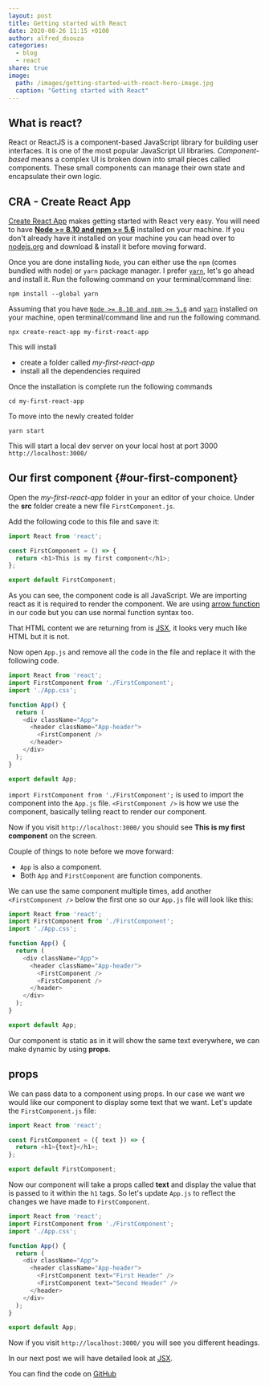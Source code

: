 ```yaml
---
layout: post
title: Getting started with React
date: 2020-08-26 11:15 +0100
author: alfred_dsouza
categories:
  - blog
  - react
share: true
image:
  path: /images/getting-started-with-react-hero-image.jpg
  caption: "Getting started with React"
---
```


## What is react?
React or ReactJS is a component-based JavaScript library for building user interfaces. It is one of the most popular JavaScript UI libraries.
*Component-based* means a complex UI is broken down into small pieces called components. These small components can manage their own state and encapsulate their own logic.

## CRA - Create React App
[Create React App](https://github.com/facebook/create-react-app) makes getting started with React very easy.
You will need to have [**Node >= 8.10 and npm >= 5.6**](https://nodejs.org/en/) installed on your machine. If you don't already have it installed on your machine you can head over to [nodejs.org](https://nodejs.org/en/) and download & install it before moving forward.

Once you are done installing `Node`, you can either use the `npm` (comes bundled with node) or `yarn` package manager. I prefer [`yarn`](https://www.npmjs.com/package/yarn), let's go ahead and install it. Run the following command on your terminal/command line:

`npm install --global yarn`

Assuming that you have [`Node >= 8.10 and npm >= 5.6`](https://nodejs.org/en/) and [`yarn`](https://www.npmjs.com/package/yarn) installed on your machine, open terminal/command line and run the following command.

`npx create-react-app my-first-react-app`

This will install
- create a folder called _my-first-react-app_
- install all the dependencies required

Once the installation is complete run the following commands

`cd my-first-react-app`

To move into the newly created folder

`yarn start`

This will start a local dev server on your local host at port 3000 `http://localhost:3000/`


## Our first component  {#our-first-component}
Open the *my-first-react-app* folder in your an editor of your choice. Under the **src** folder create a new file `FirstComponent.js`.

Add the following code to this file and save it:

```javascript
import React from 'react';

const FirstComponent = () => {
  return <h1>This is my first component</h1>;
};

export default FirstComponent;
```
As you can see, the component code is all JavaScript. We are importing react as it is required to render the component. We are using [arrow function](https://developer.mozilla.org/en-US/docs/Web/JavaScript/Reference/Functions/Arrow_functions) in our code but you can use normal function syntax too.

That HTML content we are returning from is [JSX](https://reactjs.org/docs/introducing-jsx.html), it looks very much like HTML but it is not.

Now open `App.js` and remove all the code in the file and replace it with the following code.

```javascript
import React from 'react';
import FirstComponent from './FirstComponent';
import './App.css';

function App() {
  return (
    <div className="App">
      <header className="App-header">
        <FirstComponent />
      </header>
    </div>
  );
}

export default App;
```

`import FirstComponent from './FirstComponent';` is used to import the component into the `App.js` file.
`<FirstComponent />` is how we use the component, basically telling react to render our component.

Now if you visit `http://localhost:3000/` you should see **This is my first component** on the screen.

Couple of things to note before we move forward:
- `App` is also a component.
- Both `App` and `FirstComponent` are function components.

We can use the same component multiple times, add another `<FirstComponent />` below the first one so our `App.js` file will look like this:

```javascript
import React from 'react';
import FirstComponent from './FirstComponent';
import './App.css';

function App() {
  return (
    <div className="App">
      <header className="App-header">
        <FirstComponent />
        <FirstComponent />
      </header>
    </div>
  );
}

export default App;
```

Our component is static as in it will show the same text everywhere, we can make dynamic by using **props**.

## props
We can pass data to a component using props. In our case we want we would like our component to display some text that we want. Let's update the `FirstComponent.js` file:

```javascript
import React from 'react';

const FirstComponent = ({ text }) => {
  return <h1>{text}</h1>;
};

export default FirstComponent;
```

Now our component will take a props called **text** and display the value that is passed to it within the `h1` tags.
So let's update `App.js` to reflect the changes we have made to `FirstComponent`.

```javascript
import React from 'react';
import FirstComponent from './FirstComponent';
import './App.css';

function App() {
  return (
    <div className="App">
      <header className="App-header">
        <FirstComponent text="First Header" />
        <FirstComponent text="Second Header" />
      </header>
    </div>
  );
}

export default App;
```
Now if you visit `http://localhost:3000/` you will see you different headings.

In our next post we will have detailed look at [JSX](/blog/react/jsx-what-is-that/).

You can find the code on [GitHub](https://github.com/dsouzaalfred/blogdemos/tree/master/getting-started-with-react)

